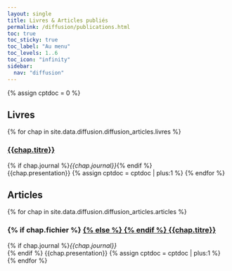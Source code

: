 ```yaml
---
layout: single
title: Livres & Articles publiés
permalink: /diffusion/publications.html
toc: true
toc_sticky: true
toc_label: "Au menu"
toc_levels: 1..6
toc_icon: "infinity"
sidebar:
  nav: "diffusion"
---
```


{% assign cptdoc = 0 %}

<h2 id="#docs_00"> Livres </h2>
{% for chap in site.data.diffusion.diffusion_articles.livres %}
<h3 id="#docs_{{cptdoc}}">
<a href="{{chap.url}}">
{{chap.titre}}</a>
</h3>
{% if chap.journal %}<i>{{chap.journal}}</i>{% endif %}
<br />
{{chap.presentation}}
{% assign cptdoc = cptdoc  | plus:1 %}
{% endfor %}


<h2 id="#docs_01"> Articles </h2>
{% for chap in site.data.diffusion.diffusion_articles.articles %}
<h3 id="#docs_{{cptdoc}}">{% if chap.fichier %}
<a href="./articles/{{chap.fichier}}">
{% else %}
<a href="{{chap.url}}">
{% endif %}
{{chap.titre}}</a>
</h3>
{% if chap.journal %}<i>{{chap.journal}}</i><br />{% endif %}
{{chap.presentation}}
{% assign cptdoc = cptdoc  | plus:1 %}
{% endfor %}
